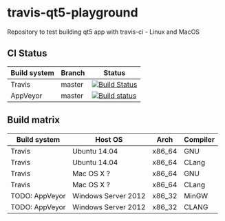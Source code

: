 # travis-qt5-playground
Repository to test building qt5 app with travis-ci - Linux and MacOS

## CI Status

| Build system | Branch | Status |
|--------------|--------|--------|
| Travis | master | [![Build Status](https://travis-ci.org/chgans/travis-qt5-playground.svg?branch=master)](https://travis-ci.org/chgans/travis-qt5-playground) |
| AppVeyor | master | [![Build status](https://ci.appveyor.com/api/projects/status/84x8bjcycpqfa0h9/branch/master?svg=true)](https://ci.appveyor.com/project/chgans/travis-qt5-playground/branch/master) |

## Build matrix

| Build system | Host OS | Arch | Compiler |
|--------------|---------|------|----------|
| Travis | Ubuntu 14.04 | x86_64 | GNU |
| Travis | Ubuntu 14.04 | x86_64 | CLang |
| Travis | Mac OS X ? | x86_64 | GNU |
| Travis | Mac OS X ?| x86_64 | CLang |
| TODO: AppVeyor | Windows Server 2012 | x86_32 | MinGW |
| TODO: AppVeyor | Windows Server 2012 | x86_32 | CLANG |
